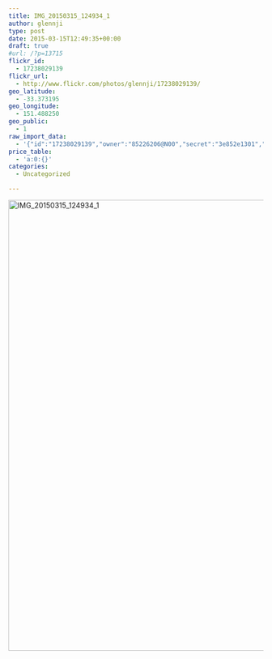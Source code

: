 ```yaml
---
title: IMG_20150315_124934_1
author: glennji
type: post
date: 2015-03-15T12:49:35+00:00
draft: true
#url: /?p=13715
flickr_id:
  - 17238029139
flickr_url:
  - http://www.flickr.com/photos/glennji/17238029139/
geo_latitude:
  - -33.373195
geo_longitude:
  - 151.488250
geo_public:
  - 1
raw_import_data:
  - '{"id":"17238029139","owner":"85226206@N00","secret":"3e852e1301","server":"7749","farm":8,"title":"IMG_20150315_124934_1","ispublic":0,"isfriend":0,"isfamily":0,"description":{"_content":""},"dateupload":"1431089940","lastupdate":"1431089951","datetaken":"2015-03-15 12:49:35","datetakengranularity":"0","datetakenunknown":"0","ownername":"glennji","tags":"","machine_tags":"","originalsecret":"dcaa014bf9","originalformat":"jpg","latitude":"-33.373195","longitude":"151.488250","accuracy":"16","context":0,"place_id":"kqf7_PVTWryAwgzc2w","woeid":"28645358","geo_is_family":0,"geo_is_friend":0,"geo_is_contact":0,"geo_is_public":0,"media":"photo","media_status":"ready","url_o":"https://farm8.staticflickr.com/7749/17238029139_dcaa014bf9_o.jpg","height_o":"4208","width_o":"3120"}'
price_table:
  - 'a:0:{}'
categories:
  - Uncategorized

---
```

<p class="flickr-image">
  <a href="http://www.flickr.com/photos/glennji/17238029139/" class="flickr-link"><img src="/wp-content/uploads/2015/03/17238029139_dcaa014bf9_o-759x1024.jpg" width="660" height="890" alt="IMG_20150315_124934_1" class="keyring-img" /></a>
</p>
